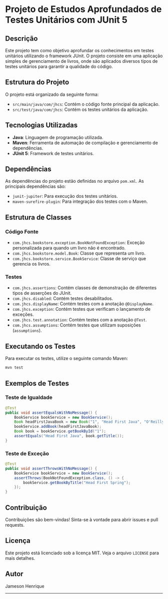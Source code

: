 # Projeto de Estudos Aprofundados de Testes Unitários com JUnit 5

## Descrição
Este projeto tem como objetivo aprofundar os conhecimentos em testes unitários utilizando o framework JUnit. O projeto consiste em uma aplicação simples de gerenciamento de livros, onde são aplicados diversos tipos de testes unitários para garantir a qualidade do código.

## Estrutura do Projeto
O projeto está organizado da seguinte forma:
- `src/main/java/com/jhcs`: Contém o código fonte principal da aplicação.
- `src/test/java/com/jhcs`: Contém os testes unitários da aplicação.

## Tecnologias Utilizadas
- **Java**: Linguagem de programação utilizada.
- **Maven**: Ferramenta de automação de compilação e gerenciamento de dependências.
- **JUnit 5**: Framework de testes unitários.

## Dependências
As dependências do projeto estão definidas no arquivo `pom.xml`. As principais dependências são:
- `junit-jupiter`: Para execução dos testes unitários.
- `maven-surefire-plugin`: Para integração dos testes com o Maven.

## Estrutura de Classes
### Código Fonte
- `com.jhcs.bookstore.exception.BookNotFoundException`: Exceção personalizada para quando um livro não é encontrado.
- `com.jhcs.bookstore.model.Book`: Classe que representa um livro.
- `com.jhcs.bookstore.service.BookService`: Classe de serviço que gerencia os livros.

### Testes
- `com.jhcs.assertions`: Contém classes de demonstração de diferentes tipos de asserções do JUnit.
- `com.jhcs.disabled`: Contém testes desabilitados.
- `com.jhcs.displayName`: Contém testes com a anotação `@DisplayName`.
- `com.jhcs.exception`: Contém testes que verificam o lançamento de exceções.
- `com.jhcs.test.annotation`: Contém testes com a anotação `@Test`.
- `com.jhcs.assumptions`: Contém testes que utilizam suposições (`assumptions`).

## Executando os Testes
Para executar os testes, utilize o seguinte comando Maven:
```sh
mvn test
```

## Exemplos de Testes
### Teste de Igualdade
```java
@Test
public void assertEqualsWithNoMessage() {
    BookService bookService = new BookService();
    Book headFirstJavaBook = new Book("1", "Head First Java", "O'Reilly");
    bookService.addBook(headFirstJavaBook);
    Book book = bookService.getBookById("1");
    assertEquals("Head First Java", book.getTitle());
}
```

### Teste de Exceção
```java
@Test
public void assertThrowsWithNoMessage() {
    BookService bookService = new BookService();
    assertThrows(BookNotFoundException.class, () -> {
        bookService.getBookByTitle("Head First Spring");
    });
}
```

## Contribuição
Contribuições são bem-vindas! Sinta-se à vontade para abrir issues e pull requests.

## Licença
Este projeto está licenciado sob a licença MIT. Veja o arquivo `LICENSE` para mais detalhes.

## Autor
Jameson Henrique

---
